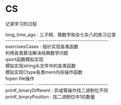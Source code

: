 # CS
记录学习的过程

  long_time_ago  : 三子棋、猜数字和杂七杂八的练习记录  
  -------------- : ----------------------------------  
  exercisesCases : 指针实现各类函数  
                   利用各类算法解决经典数学问题  
                   qsort函数模拟实现  
                   模拟实现string头文件中的各类函数  
                   模拟实现Ctype各类mem内存操作函数  
                   fopen file操作  
  -------------- : ----------------------------------  
  printf_binaryDifferent : 异或等操作找二进制位不同  
  printf_binaryPosition  : 找二进制位中1的数量